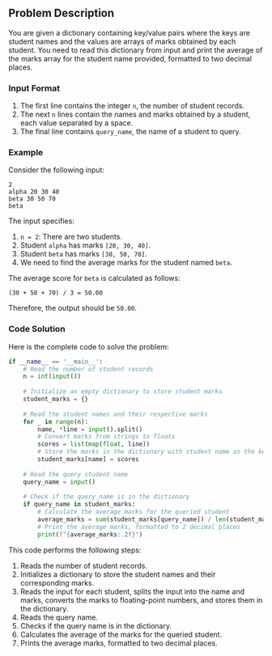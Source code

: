 ## Problem Description

You are given a dictionary containing key/value pairs where the keys are student names and the values are arrays of marks obtained by each student. You need to read this dictionary from input and print the average of the marks array for the student name provided, formatted to two decimal places.

### Input Format

1. The first line contains the integer `n`, the number of student records.
2. The next `n` lines contain the names and marks obtained by a student, each value separated by a space.
3. The final line contains `query_name`, the name of a student to query.

### Example

Consider the following input:
```
2
alpha 20 30 40
beta 30 50 70
beta
```

The input specifies:
1. `n = 2`: There are two students.
2. Student `alpha` has marks `[20, 30, 40]`.
3. Student `beta` has marks `[30, 50, 70]`.
4. We need to find the average marks for the student named `beta`.

The average score for `beta` is calculated as follows:
```
(30 + 50 + 70) / 3 = 50.00
```
Therefore, the output should be `50.00`.

### Code Solution

Here is the complete code to solve the problem:

```python
if __name__ == '__main__':
    # Read the number of student records
    n = int(input())
    
    # Initialize an empty dictionary to store student marks
    student_marks = {}
    
    # Read the student names and their respective marks
    for _ in range(n):
        name, *line = input().split()
        # Convert marks from strings to floats
        scores = list(map(float, line))
        # Store the marks in the dictionary with student name as the key
        student_marks[name] = scores
    
    # Read the query student name
    query_name = input()
    
    # Check if the query_name is in the dictionary
    if query_name in student_marks:
        # Calculate the average marks for the queried student
        average_marks = sum(student_marks[query_name]) / len(student_marks[query_name])
        # Print the average marks, formatted to 2 decimal places
        print(f"{average_marks:.2f}")
```

This code performs the following steps:

1. Reads the number of student records.
2. Initializes a dictionary to store the student names and their corresponding marks.
3. Reads the input for each student, splits the input into the name and marks, converts the marks to floating-point numbers, and stores them in the dictionary.
4. Reads the query name.
5. Checks if the query name is in the dictionary.
6. Calculates the average of the marks for the queried student.
7. Prints the average marks, formatted to two decimal places.
